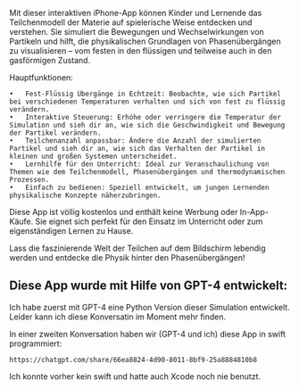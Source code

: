 Mit dieser interaktiven iPhone-App können Kinder und Lernende das Teilchenmodell der Materie auf spielerische Weise entdecken und verstehen. Sie simuliert die Bewegungen und Wechselwirkungen von Partikeln und hilft, die physikalischen Grundlagen von Phasenübergängen zu visualisieren – vom festen in den flüssigen und teilweise auch in den gasförmigen Zustand.

Hauptfunktionen:

	•	Fest-Flüssig Übergänge in Echtzeit: Beobachte, wie sich Partikel bei verschiedenen Temperaturen verhalten und sich von fest zu flüssig verändern.
	•	Interaktive Steuerung: Erhöhe oder verringere die Temperatur der Simulation und sieh dir an, wie sich die Geschwindigkeit und Bewegung der Partikel verändern.
	•	Teilchenanzahl anpassbar: Ändere die Anzahl der simulierten Partikel und sieh dir an, wie sich das Verhalten der Partikel in kleinen und großen Systemen unterscheidet.
	•	Lernhilfe für den Unterricht: Ideal zur Veranschaulichung von Themen wie dem Teilchenmodell, Phasenübergängen und thermodynamischen Prozessen.
	•	Einfach zu bedienen: Speziell entwickelt, um jungen Lernenden physikalische Konzepte näherzubringen.

Diese App ist völlig kostenlos und enthält keine Werbung oder In-App-Käufe. Sie eignet sich perfekt für den Einsatz im Unterricht oder zum eigenständigen Lernen zu Hause.

Lass die faszinierende Welt der Teilchen auf dem Bildschirm lebendig werden und entdecke die Physik hinter den Phasenübergängen!


Diese App wurde mit Hilfe von GPT-4 entwickelt:
-----------------------------------------------

Ich habe zuerst mit GPT-4 eine Python Version dieser Simulation entwickelt. Leider kann ich diese Konversatin im Moment mehr finden. 

In einer zweiten Konversation haben wir (GPT-4 und ich) diese App in swift programmiert: 

	https://chatgpt.com/share/66ea8824-4d90-8011-8bf9-25a8884810b8

Ich konnte vorher kein swift und hatte auch Xcode noch nie benutzt. 


